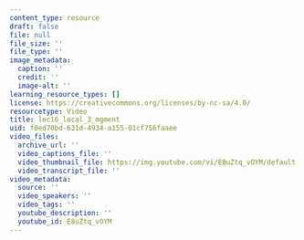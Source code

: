 ```yaml
---
content_type: resource
draft: false
file: null
file_size: ''
file_type: ''
image_metadata:
  caption: ''
  credit: ''
  image-alt: ''
learning_resource_types: []
license: https://creativecommons.org/licenses/by-nc-sa/4.0/
resourcetype: Video
title: lec16_local_3_mgment
uid: f0ed70bd-631d-4934-a155-01cf756faaee
video_files:
  archive_url: ''
  video_captions_file: ''
  video_thumbnail_file: https://img.youtube.com/vi/E8uZtq_vOYM/default.jpg
  video_transcript_file: ''
video_metadata:
  source: ''
  video_speakers: ''
  video_tags: ''
  youtube_description: ''
  youtube_id: E8uZtq_vOYM
---
```

